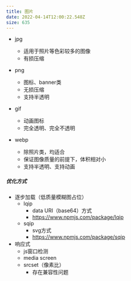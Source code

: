 ```yaml
---
title: 图片
date: 2022-04-14T12:00:22.548Z
size: 635
---
```

- jpg
  - 适用于照片等色彩较多的图像
  - 有损压缩

- png
  - 图标、banner类
  - 无损压缩
  - 支持半透明
- gif
  - 动画图标
  - 完全透明、完全不透明
- webp
  - 除照片类，均适合
  - 保证图像质量的前提下，体积相对小
  - 支持半透明、支持动画



##### 优化方式

- 逐步加载（低质量模糊图占位）
  - lqip
    - data URI（base64）方式
    - https://www.npmjs.com/package/lqip
  - sqip
    - svg方式
    - https://www.npmjs.com/package/sqip
- 响应式
  - js窗口检测
  - media screen
  - srcset（像素比）
    - 存在兼容性问题
